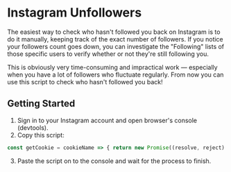# Instagram Unfollowers

The easiest way to check who hasn't followed you back on Instagram is to do it manually, keeping track of the exact number of followers. If you notice your followers count goes down, you can investigate the "Following" lists of those specific users to verify whether or not they're still following you.

This is obviously very time-consuming and impractical work — especially when you have a lot of followers who fluctuate regularly. From now you can use this script to check who hasn't followed you back!

## Getting Started

1. Sign in to your Instagram account and open browser's console (devtools).
2. Copy this script:
```js
const getCookie = cookieName => { return new Promise((resolve, reject) => { const cookies = document.cookie.split(";"); for (const cookie of cookies) { const pair = cookie.split("="); if (pair[0].trim() === cookieName) resolve(decodeURIComponent(pair[1])); } reject(""); }); }; const createURLParamsString = params => { return Object.keys(params).map(key => { const value = params[key]; if (typeof value === "object") return `${key}=${JSON.stringify(value)}`; else return `${key}=${value}`; }).join("&"); }; const generateURL = (DS_USER_ID, nextPageHash) => { const params = { query_hash: "3dec7e2c57367ef3da3d987d89f9dbc8", variables: { id: DS_USER_ID, first: "50" } }; if (nextPageHash) params.variables.after = nextPageHash; return `https://www.instagram.com/graphql/query/?${createURLParamsString(params)}`; }; const sleep = ms => new Promise(resolve => setTimeout(resolve, ms)); const startScript = async () => { let canQuery = true; let nextPageHash = ""; let totalFollowingCount = 0; let currentFollowingCount = 0; let requestsCount = 0; let unfollowers = []; do { try { const DS_USER_ID = await getCookie("ds_user_id"); const url = generateURL(DS_USER_ID, nextPageHash); const { data } = await fetch(url).then(res => res.json()); canQuery = data.user.edge_follow.page_info.has_next_page; nextPageHash = data.user.edge_follow.page_info.end_cursor; if (!totalFollowingCount) totalFollowingCount = data.user.edge_follow.count; currentFollowingCount += data.user.edge_follow.edges.length; requestsCount++; data.user.edge_follow.edges.forEach(edge => { if (!edge.node.follows_viewer) unfollowers.push(edge.node.username); }); console.clear(); console.log(`%cProgress ${currentFollowingCount}/${totalFollowingCount} (${parseInt(currentFollowingCount / totalFollowingCount * 100)}%)`, "font-size: 1.5rem;"); await sleep(2000); if (requestsCount <= 5) continue; requestsCount = 0; console.log("%cToo many requests! Waiting 10 seconds before requesting again...", "font-size: 1.5rem;"); await sleep(10000); } catch (error) { return console.error(`Something went wrong!\n${error}`); } } while (canQuery); console.clear(); if (!unfollowers.length) return console.log(`%cProcess finished!\nEveryone followed you back.`, "font-size: 1.5rem;"); console.log(`%cProcess finished!\n${unfollowers.length} ${unfollowers.length === 1 ? "user" : "users"} didn't follow you back.`, "font-size: 1.5rem;"); return unfollowers.forEach(unfollower => console.log(unfollower)); }; startScript();
```
3. Paste the script on to the console and wait for the process to finish.

